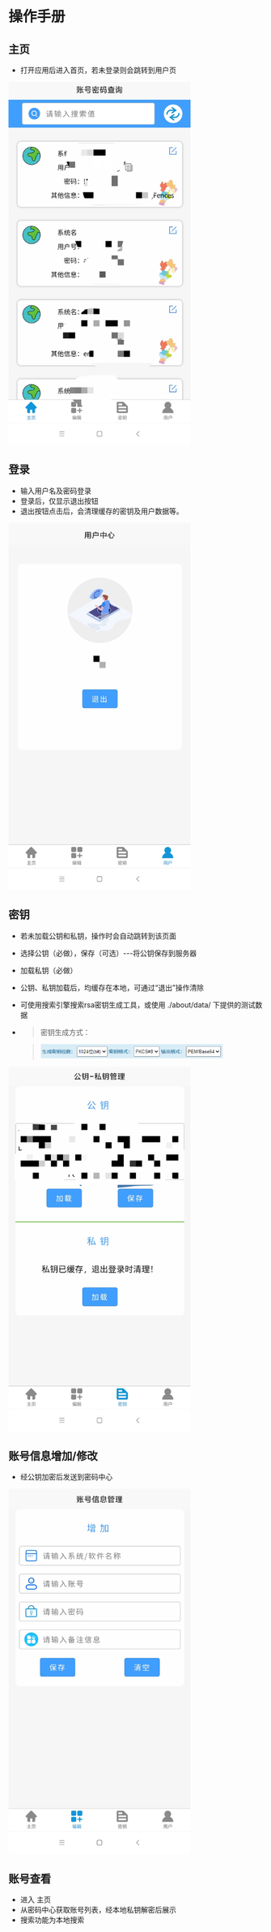 # 操作手册

## 主页

* 打开应用后进入首页，若未登录则会跳转到用户页

<img src=".about/img/app/look.jpg" width="360px" />

## 登录

* 输入用户名及密码登录
* 登录后，仅显示退出按钮
* 退出按钮点击后，会清理缓存的密钥及用户数据等。

<img src=".about/img/app/login.jpg" width="360px" />

## 密钥

* 若未加载公钥和私钥，操作时会自动跳转到该页面
* 选择公钥（必做），保存（可选）---将公钥保存到服务器
* 加载私钥（必做）
* 公钥、私钥加载后，均缓存在本地，可通过“退出”操作清除
* 可使用搜索引擎搜索rsa密钥生成工具，或使用 ./about/data/ 下提供的测试数据
* > 密钥生成方式：  

     > <img src=".about/img/app/pas.png" width="360px" />

<img src=".about/img/app/chiper.jpg" width="360px" />

## 账号信息增加/修改

* 经公钥加密后发送到密码中心

<img src=".about/img/app/add.jpg" width="360px" />

## 账号查看

* 进入 主页
* 从密码中心获取账号列表，经本地私钥解密后展示
* 搜索功能为本地搜索

